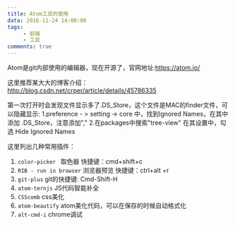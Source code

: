 ```yaml
---
title: Atom工具的使用
data: 2016-11-24 14:00:00
tags:
     - 前端
     - 工具
comments: true
---
```


Atom是git内部使用的编辑器，现在开源了，官网地址:https://atom.io/
<!-- more-->
这里推荐某大大的博客介绍：http://blog.csdn.net/crper/article/details/45786335

第一次打开时会发现文件显示多了.DS_Store，这个文件是MAC的finder文件，可以隐藏显示:
1.preference - > setting -> core 中，找到Ignored Names，在其中添加 .DS_Store，注意添加","
2.在packages中搜索"tree-view" 在其设置中，勾选 Hide Ignored Names

这里列出几种常用插件：
1. `color-picker `         取色器      快捷键：cmd+shift+c
2. `RIB - run in browser`  浏览器预览   快捷键：ctrl+alt +r
3. `git-plus`   git的快捷键: Cmd-Shift-H
4. `atom-ternjs` JS代码智能补全
5. `CSScomb` css美化
6. `atom-beautify` atom美化代码，可以在保存的时候自动格式化
7. `alt-cmd-i`  chrome调试

